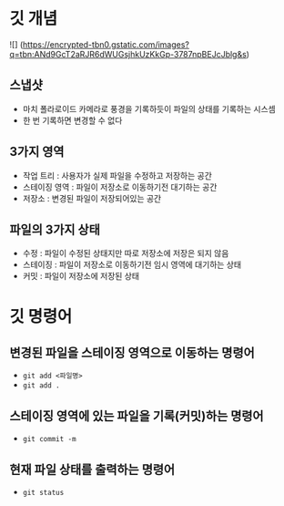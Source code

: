 # 깃 개념

![] (https://encrypted-tbn0.gstatic.com/images?q=tbn:ANd9GcT2aRJR6dWUGsjhkUzKkGp-3787npBEJcJblg&s)

## 스냅샷

- 마치 폴라로이드 카메라로 풍경을 기록하듯이 파일의 상태를 기록하는 시스셈
- 한 번 기록하면 변경할 수 없다

## 3가지 영역

- 작업 트리 : 사용자가 실제 파일을 수정하고 저장하는 공간
- 스테이징 영역 : 파일이 저장소로 이동하기전 대기하는 공간
- 저장소 : 변경된 파일이 저장되어있는 공간

## 파일의 3가지 상태

- 수정 : 파일이 수정된 상태지만 따로 저장소에 저장은 되지 않음
- 스테이징 : 파일이 저장소로 이동하기전 임시 영역에 대기하는 상태
- 커밋 : 파일이 저장소에 저장된 상태

# 깃 명령어

## 변경된 파일을 스테이징 영역으로 이동하는 명령어

- `git add <파일명>`
- `git add .`

## 스테이징 영역에 있는 파일을 기록(커밋)하는 명령어

- `git commit -m`

## 현재 파일 상태를 출력하는 명령어

- `git status`
